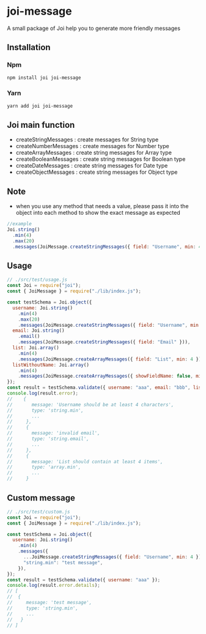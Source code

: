 # joi-message

A small package of Joi help you to generate more friendly messages

## Installation

### Npm

```sh
npm install joi joi-message
```

### Yarn

```sh
yarn add joi joi-message
```

## Joi main function

- createStringMessages : create messages for String type
- createNumberMessages : create messages for Number type
- createArrayMessages : create string messages for Array type
- createBooleanMessages : create string messages for Boolean type
- createDateMessages : create string messages for Date type
- createObjectMessages : create string messages for Object type

## Note

- when you use any method that needs a value, please pass it into the object into each method to show the exact message as expected

```js
//example
Joi.string()
  .min(4)
  .max(20)
  .messages(JoiMessage.createStringMessages({ field: "Username", min: 4, max: 20 }));
```

## Usage

```js
// ./src/test/usage.js
const Joi = require("joi");
const { JoiMessage } = require("./lib/index.js");

const testSchema = Joi.object({
  username: Joi.string()
    .min(4)
    .max(20)
    .messages(JoiMessage.createStringMessages({ field: "Username", min: 4, max: 20 })),
  email: Joi.string()
    .email()
    .messages(JoiMessage.createStringMessages({ field: "Email" })),
  list: Joi.array()
    .min(4)
    .messages(JoiMessage.createArrayMessages({ field: "List", min: 4 })),
  listWithoutName: Joi.array()
    .min(4)
    .messages(JoiMessage.createArrayMessages({ showFieldName: false, min: 4 })),
});
const result = testSchema.validate({ username: "aaa", email: "bbb", list: [1, 2, 3] }, { abortEarly: false });
console.log(result.error);
//    {
//       message: 'Username should be at least 4 characters',
//       type: 'string.min',
//       ...
//     },
//     {
//       message: 'invalid email',
//       type: 'string.email',
//       ...
//     },
//     {
//       message: 'List should contain at least 4 items',
//       type: 'array.min',
//       ...
//     }
```

## Custom message

```js
// ./src/test/custom.js
const Joi = require("joi");
const { JoiMessage } = require("./lib/index.js");

const testSchema = Joi.object({
  username: Joi.string()
    .min(4)
    .messages({
      ...JoiMessage.createStringMessages({ field: "Username", min: 4 }),
      "string.min": "test message",
    }),
});
const result = testSchema.validate({ username: "aaa" });
console.log(result.error.details);
// [
//  {
//     message: 'test message',
//     type: 'string.min',
//     ...
//   }
// ]
```
